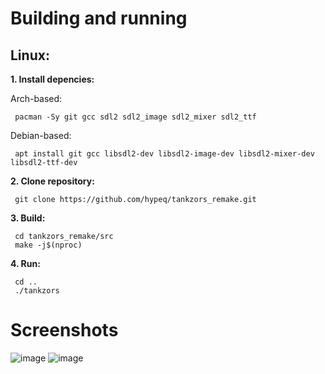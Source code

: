 # Building and running

## Linux:
**1. Install depencies:**  
  
Arch-based:
```
 pacman -Sy git gcc sdl2 sdl2_image sdl2_mixer sdl2_ttf
```
Debian-based:
```
 apt install git gcc libsdl2-dev libsdl2-image-dev libsdl2-mixer-dev libsdl2-ttf-dev
```
**2. Clone repository:**
```
 git clone https://github.com/hypeq/tankzors_remake.git
```
**3. Build:**
```
 cd tankzors_remake/src
 make -j$(nproc)
``` 

**4. Run:**
```
 cd ..
 ./tankzors
```
# Screenshots
![image](https://github.com/user-attachments/assets/4f7c2035-8499-4e21-9571-dcb74a05df65)
![image](https://github.com/user-attachments/assets/21c22905-2b9f-43c0-a689-7b75af4966f5)
